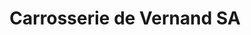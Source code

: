 ---
title: "Carrosserie de Vernand SA"
url: /romanel-sur-lausanne/carrosserie-de-vernand-sa/
shop: Autowerkstatt
---